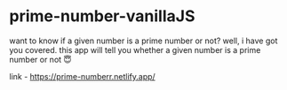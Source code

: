 # prime-number-vanillaJS
 
want to know if a given number is a prime number or not? well, i have got you covered. this app will tell you whether a given number is a prime number or not 😇

link - https://prime-numberr.netlify.app/
